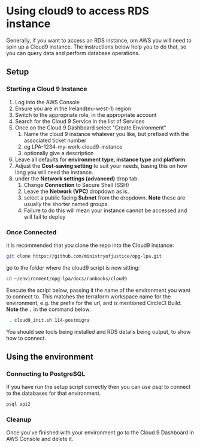 # Using cloud9 to access RDS instance

Generally, if you want to access an RDS instance, om AWS you will need to spin up a Cloud9 instance.
The instructions below help you to do that, so you can query data and perform database operations.

## Setup

### Starting a Cloud 9 Instance

1. Log into the AWS Console
2. Ensure you are in the Ireland(eu-west-1) region
3. Switch to the appropriate role, in the appropriate account
4. Search for the Cloud 9 Service in the list of Services
5. Once on the Cloud 9 Dashboard select "Create Environment"
    1. Name the cloud 9 instance whatever you like, but prefixed with the associated ticket number
    2. eg LPA-1234-my-work-cloud9-instance
    3. optionally give a description
6. Leave all defaults for **environment type, instance type** and **platform**.
7. Adjust the **Cost-saving setting** to suit your needs, basing this on how long you will need the instance.
8. under the **Network settings (advanced)** drop tab:
    1. Change **Connection** to Secure Shell (SSH)
    2. Leave the **Network (VPC)** dropdown as is.
    3. select a public facing **Subnet** from the dropdown. **Note** these are usually the shorter named groups.
    4. Failure to do this will mean your instance cannot be accessed and will fail to deploy

### Once Connected

it is recommended that you clone the repo into the Cloud9 instance:

``` bash
git clone https://github.com/ministryofjustice/opg-lpa.git
```

go to the folder where the cloud9 script is now sitting:

``` bash
cd ~/environment/opg-lpa/docs/runbooks/cloud9
```

Execute the script below, passing it the name of the environment you want to connect to. This matches the terraform workspace name for the environment, e.g. the prefix for the url, and is mentioned CircleCI Build. **Note** the **`.`** in the command below.

``` bash
 . cloud9_init.sh 114-postmigra
```

You should see tools being installed and RDS details being output, to show how to connect.

## Using the environment

### Connecting to PostgreSQL

If you have run the setup script correctly then you can use psql to connect to the databases for that environment.

``` bash
psql api2
```

### Cleanup

Once you've finished with your environment go to the Cloud 9 Dashboard in AWS Console and delete it.
